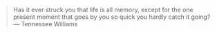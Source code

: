 
> Has it ever struck you that life is all memory, except for the one present moment that goes by you so quick you hardly catch it going? — Tennessee Williams

